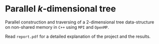 # Parallel $k$-dimensional tree
Parallel construction and traversing of a 2-dimensional tree data-structure on non-shared memory in `C++` using `MPI` and `OpenMP`.

Read `report.pdf` for a detailed explanation of the project and the results.
